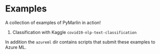 # Examples

A collection of examples of PyMarlin in action!

1. Classification with Kaggle `covid19-nlp-text-classification`

In addition the `azureml` dir contains scripts that submit these examples to Azure ML.
